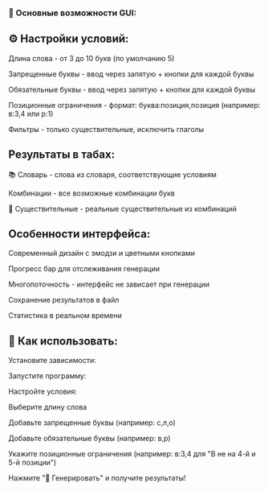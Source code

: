 ### 🎯 Основные возможности GUI:

## ⚙️ Настройки условий:

Длина слова - от 3 до 10 букв (по умолчанию 5)

Запрещенные буквы - ввод через запятую + кнопки для каждой буквы

Обязательные буквы - ввод через запятую + кнопки для каждой буквы

Позиционные ограничения - формат: буква:позиция,позиция (например: в:3,4 или р:1)

Фильтры - только существительные, исключить глаголы

## Результаты в табах:

📚 Словарь - слова из словаря, соответствующие условиям

Комбинации - все возможные комбинации букв

📖 Существительные - реальные существительные из комбинаций

## Особенности интерфейса:

Современный дизайн с эмодзи и цветными кнопками

Прогресс бар для отслеживания генерации

Многопоточность - интерфейс не зависает при генерации

Сохранение результатов в файл

Статистика в реальном времени

## 🔧 Как использовать:

Установите зависимости:

Запустите программу:

Настройте условия:

Выберите длину слова

Добавьте запрещенные буквы (например: с,л,о)

Добавьте обязательные буквы (например: в,р)

Укажите позиционные ограничения (например: в:3,4 для "В не на 4-й и 5-й позиции")

Нажмите "🎲 Генерировать" и получите результаты!
